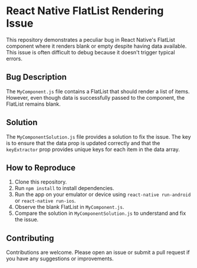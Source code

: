 # React Native FlatList Rendering Issue

This repository demonstrates a peculiar bug in React Native's FlatList component where it renders blank or empty despite having data available. This issue is often difficult to debug because it doesn't trigger typical errors.

## Bug Description

The `MyComponent.js` file contains a FlatList that should render a list of items. However, even though data is successfully passed to the component, the FlatList remains blank.

## Solution

The `MyComponentSolution.js` file provides a solution to fix the issue. The key is to ensure that the data prop is updated correctly and that the `keyExtractor` prop provides unique keys for each item in the data array. 

## How to Reproduce

1. Clone this repository.
2. Run `npm install` to install dependencies.
3. Run the app on your emulator or device using `react-native run-android` or `react-native run-ios`.
4. Observe the blank FlatList in `MyComponent.js`.
5. Compare the solution in `MyComponentSolution.js` to understand and fix the issue.

## Contributing

Contributions are welcome. Please open an issue or submit a pull request if you have any suggestions or improvements.